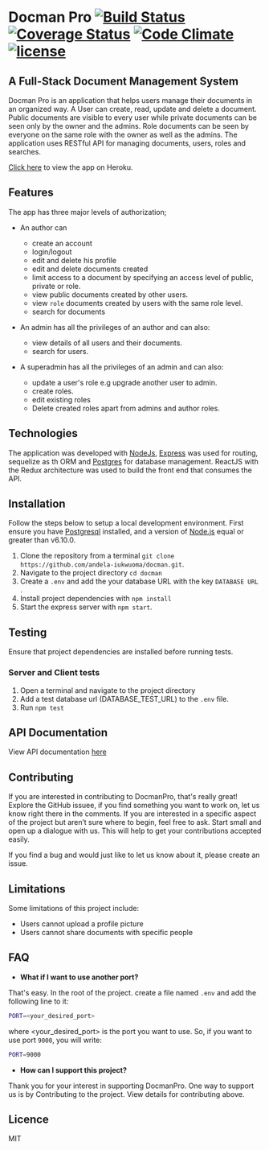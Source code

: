 # Docman Pro  [![Build Status](https://travis-ci.org/andela-iukwuoma/docman.svg?branch=develop)](https://travis-ci.org/andela-iukwuoma/docman) [![Coverage Status](https://coveralls.io/repos/github/andela-iukwuoma/docman/badge.svg?branch=develop)](https://coveralls.io/github/andela-iukwuoma/docman?branch=develop) [![Code Climate](https://codeclimate.com/github/andela-iukwuoma/docman/badges/gpa.svg)](https://codeclimate.com/github/andela-iukwuoma/docman) [![license](https://img.shields.io/github/license/mashape/apistatus.svg)]()
## A Full-Stack Document Management System

Docman Pro is an application that helps users manage their documents in an organized way. A User can create, read, update and delete a document. Public documents are visible to every user while private documents can be seen only by the owner and the admins. Role documents can be seen by everyone on the same role with the owner as well as the admins.
The application uses RESTful API for managing documents, users, roles and searches.

[Click here](http://docmanpro.herokuapp.com/) to view the app on Heroku.

## Features

The app has three major levels of authorization;
-  An author can
    - create an account
    - login/logout
    - edit and delete his profile
    - edit and delete documents created    
    - limit access to a document by specifying an access level of public, private or role.
    - view public documents created by other users.
    - view `role` documents created by users with the same role level.
    - search for documents
    

- An admin has all the privileges of an author and can also:
    - view details of all users and their documents.
    - search for users.

- A superadmin has all the privileges of an admin and can also:
    - update a user's role e.g upgrade another user to admin.
    - create roles.
    - edit existing roles
    - Delete created roles apart from admins and author roles.

## Technologies
The application was developed with [NodeJs](http://nodejs.org/), [Express](http://expressjs.com/) was used for routing, sequelize as th ORM and [Postgres](http://postgresql.com/) for database management. ReactJS with the Redux architecture was used to build the front end that consumes the API.

## Installation
Follow the steps below to setup a local development environment. First ensure you have [Postgresql](https://www.postgresql.org/) installed, and a version of [Node.js](http://nodejs.org/) equal or greater than v6.10.0.

1. Clone the repository from a terminal `git clone https://github.com/andela-iukwuoma/docman.git`.
2. Navigate to the project directory `cd docman`
3. Create a `.env` and add the your database URL with the key `DATABASE URL` .
4. Install project dependencies with `npm install`
5. Start the express server with `npm start`.

## Testing
Ensure that project dependencies are installed before running tests.

### Server and Client tests
1. Open a terminal and navigate to the project directory
2. Add a test database url (DATABASE_TEST_URL) to the `.env` file.
3. Run `npm test`

## API Documentation
View API documentation [here](https://andela-iukwuoma.github.io/slate)

## Contributing

If you are interested in contributing to DocmanPro, that's really great! Explore the GitHub issuee, if you find something you want to work on, let us know right there in the comments. If you are interested in a specific aspect of the project but aren’t sure where to begin, feel free to ask. Start small and open up a dialogue with us. This will help to get your contributions accepted easily.

If you find a bug and would just like to let us know about it, please create an issue.

## Limitations

Some limitations of this project include:
- Users cannot upload a profile picture
- Users cannot share documents with specific people

## FAQ

- **What if I want to use another port?**

That's easy. In the root of the project. create a file named `.env` and add the following line to it:

```bash
PORT=<your_desired_port>
```

where <your\_desired\_port> is the port you want to use. So, if you want to use port `9000`, you will write:

```bash
PORT=9000
```

- **How can I support this project?**

Thank you for your interest in supporting DocmanPro. One way to support us is by Contributing to the project. View details for contributing above.

## Licence
MIT